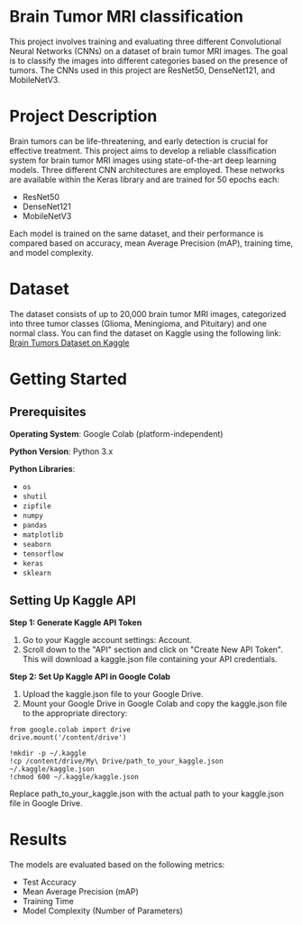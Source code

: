 # Brain Tumor MRI classification
This project involves training and evaluating three different Convolutional Neural Networks (CNNs) on a dataset of brain tumor MRI images. 
The goal is to classify the images into different categories based on the presence of tumors. The CNNs used in this project are ResNet50, DenseNet121, and MobileNetV3.

# Project Description
Brain tumors can be life-threatening, and early detection is crucial for effective treatment. This project aims to develop a reliable classification system for brain tumor 
MRI images using state-of-the-art deep learning models. Three different CNN architectures are employed. These networks are available within the Keras library and are trained for 50 epochs each:

- ResNet50
- DenseNet121
- MobileNetV3
  
Each model is trained on the same dataset, and their performance is compared based on accuracy, mean Average Precision (mAP), training time, and model complexity.

# Dataset

The dataset consists of up to 20,000 brain tumor MRI images, categorized into three tumor classes (Glioma, Meningioma, and Pituitary) and one normal class.
You can find the dataset on Kaggle using the following link:
[Brain Tumors Dataset on Kaggle](https://www.kaggle.com/datasets/mohammadhossein77/brain-tumors-dataset)

# Getting Started
## Prerequisites

**Operating System**: Google Colab (platform-independent)

**Python Version**: Python 3.x

**Python Libraries**:
- `os`
- `shutil`
- `zipfile`
- `numpy`
- `pandas`
- `matplotlib`
- `seaborn`
- `tensorflow`
- `keras`
- `sklearn`

## Setting Up Kaggle API
**Step 1: Generate Kaggle API Token**
1. Go to your Kaggle account settings: Account.
2. Scroll down to the "API" section and click on "Create New API Token". This will download a kaggle.json file containing your API credentials.

**Step 2: Set Up Kaggle API in Google Colab**
1. Upload the kaggle.json file to your Google Drive.
2. Mount your Google Drive in Google Colab and copy the kaggle.json file to the appropriate directory:

```
from google.colab import drive
drive.mount('/content/drive')

!mkdir -p ~/.kaggle
!cp /content/drive/My\ Drive/path_to_your_kaggle.json ~/.kaggle/kaggle.json
!chmod 600 ~/.kaggle/kaggle.json
```
Replace path_to_your_kaggle.json with the actual path to your kaggle.json file in Google Drive.

# Results
The models are evaluated based on the following metrics:

- Test Accuracy
- Mean Average Precision (mAP)
- Training Time
- Model Complexity (Number of Parameters)

